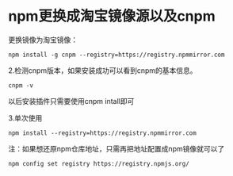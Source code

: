 # npm更换成淘宝镜像源以及cnpm

更换镜像为淘宝镜像：

```
npm install -g cnpm --registry=https://registry.npmmirror.com
```

2.检测cnpm版本，如果安装成功可以看到cnpm的基本信息。
``` 
cnpm -v
```

以后安装插件只需要使用cnpm intall即可

3.单次使用

``` 
npm install --registry=https://registry.npmmirror.com
```

注：如果想还原npm仓库地址，只需再把地址配置成npm镜像就可以了

``` 
npm config set registry https://registry.npmjs.org/
```